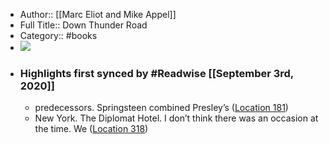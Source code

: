 - Author:: [[Marc Eliot and Mike Appel]]
- Full Title:: Down Thunder Road
- Category:: #books
- ![](https://images-na.ssl-images-amazon.com/images/I/5118Eub4cnL._SL400_.jpg)
- ### Highlights first synced by #Readwise [[September 3rd, 2020]]
    - predecessors. Springsteen combined Presley’s ([Location 181](https://readwise.io/to_kindle?action=open&asin=B00FE6P32K&location=181))
    - New York. The Diplomat Hotel. I don’t think there was an occasion at the time. We ([Location 318](https://readwise.io/to_kindle?action=open&asin=B00FE6P32K&location=318))
